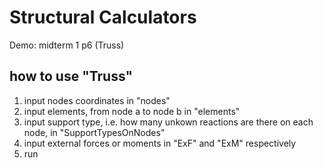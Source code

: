 # Structural Calculators
Demo: midterm 1 p6 (Truss)

## how to use "Truss"
1. input nodes coordinates in "nodes"
2. input elements, from node a to node b in "elements"
3. input support type, i.e. how many unkown reactions are there on each node, in "SupportTypesOnNodes"
4. input external forces or moments in "ExF" and "ExM" respectively
5. run
